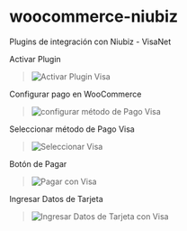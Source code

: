 # woocommerce-niubiz
Plugins de integración con Niubiz - VisaNet


Activar Plugin
> ![Activar Plugin Visa](https://github.com/perudesarrollo/woocommerce-niubiz/blob/master/images/plugin-activar.png?raw=true)

Configurar pago en WooCommerce
> ![configurar método de Pago Visa](https://github.com/perudesarrollo/woocommerce-niubiz/blob/master/images/configurar-pagos.png?raw=true)

Seleccionar método de Pago Visa
> ![Seleccionar Visa](https://github.com/perudesarrollo/woocommerce-niubiz/blob/master/images/visa-seleccionar.png?raw=true)

Botón de Pagar
> ![Pagar con Visa](https://github.com/perudesarrollo/woocommerce-niubiz/blob/master/images/visa-boton.png?raw=true)

Ingresar Datos de Tarjeta
> ![Ingresar Datos de Tarjeta con Visa](https://github.com/perudesarrollo/woocommerce-niubiz/blob/master/images/visa-datos.png?raw=true)




